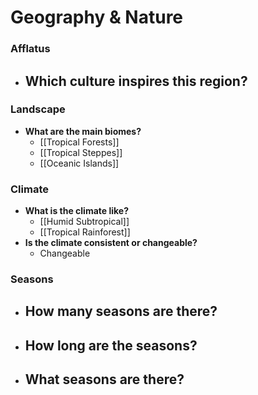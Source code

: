 # Geography & Nature
### Afflatus
- **Which culture inspires this region?**
	- 
### Landscape
- **What are the main biomes?**
	- [[Tropical Forests]]
	- [[Tropical Steppes]]
	- [[Oceanic Islands]]
### **Climate**
- **What is the climate like?**
	- [[Humid Subtropical]]
	- [[Tropical Rainforest]]
- **Is the climate consistent or changeable?**
	- Changeable
### **Seasons**
- **How many seasons are there?**
	- 
- **How long are the seasons?**
	- 
- **What seasons are there?**
	- 